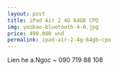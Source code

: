 ```yaml
---
layout: post
title: iPad Air 2 4G 64GB CPO
img: yoobao-bluetooth-4-0.jpg
price: 490.000 vnd
permalink: ipad-air-2-4g-64gb-cpo
---
```

Lien he a.Ngoc ~ 090 719 88 108
